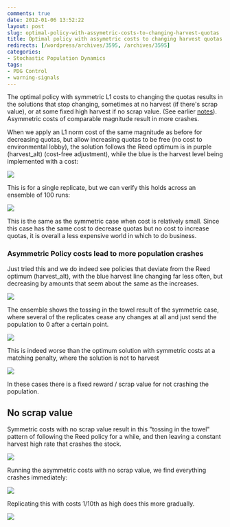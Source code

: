 ```yaml
---
comments: true
date: 2012-01-06 13:52:22
layout: post
slug: optimal-policy-with-assymetric-costs-to-changing-harvest-quotas
title: Optimal policy with assymetric costs to changing harvest quotas
redirects: [/wordpress/archives/3595, /archives/3595]
categories:
- Stochastic Population Dynamics
tags:
- PDG Control
- warning-signals
---
```




The optimal policy with symmetric L1 costs to changing the quotas results in the solutions that stop changing, sometimes at no harvest (if there's scrap value), or at some fixed high harvest if no scrap value. (See earlier [notes](http://www.carlboettiger.info/archives/3492)). Asymmetric costs of comparable magnitude result in more crashes.

When we apply an L1 norm cost of the same magnitude as before for decreasing quotas, but allow increasing quotas to be free (no cost to environmental lobby), the solution follows the Reed optimum is in purple (harvest_alt) (cost-free adjustment), while the blue is the harvest level being implemented with a cost:

![]( http://farm8.staticflickr.com/7141/6649003123_6798886656_o.png )


This is for a single replicate, but we can verify this holds across an ensemble of 100 runs:

![]( http://farm8.staticflickr.com/7024/6649003241_59870df8e2_o.png )


This is the same as the symmetric case when cost is relatively small. Since this case has the same cost to decrease quotas but no cost to increase quotas, it is overall a less expensive world in which to do business.


### Asymmetric Policy costs lead to more population crashes


Just tried this and we do indeed see policies that deviate from the Reed optimum (harvest_alt), with the blue harvest line changing far less often, but decreasing by amounts that seem about the same as the increases.

![]( http://farm8.staticflickr.com/7152/6649121277_e1a0b8cb61_o.png )


The ensemble shows the tossing in the towel result of the symmetric case, where several of the replicates cease any changes at all and just send the population to 0 after a certain point.

![]( http://farm8.staticflickr.com/7148/6649121371_245e58870a_o.png )


This is indeed worse than the optimum solution with symmetric costs at a matching penalty, where the solution is not to harvest

![]( http://farm8.staticflickr.com/7147/6649161593_4201893d64_o.png )


In these cases there is a fixed reward / scrap value for not crashing the population.




## No scrap value


Symmetric costs with no scrap value result in this "tossing in the towel" pattern of following the Reed policy for a while, and then leaving a constant harvest high rate that crashes the stock.

![]( http://farm8.staticflickr.com/7023/6472332667_f75a3ccda6_o.png )


Running the asymmetric costs with no scrap value, we find everything crashes immediately:

![]( http://farm8.staticflickr.com/7166/6649145241_7cf02e839d_o.png )


Replicating this with costs 1/10th as high does this more gradually.

![]( http://farm8.staticflickr.com/7023/6649233637_33fdb45a53_o.png )

